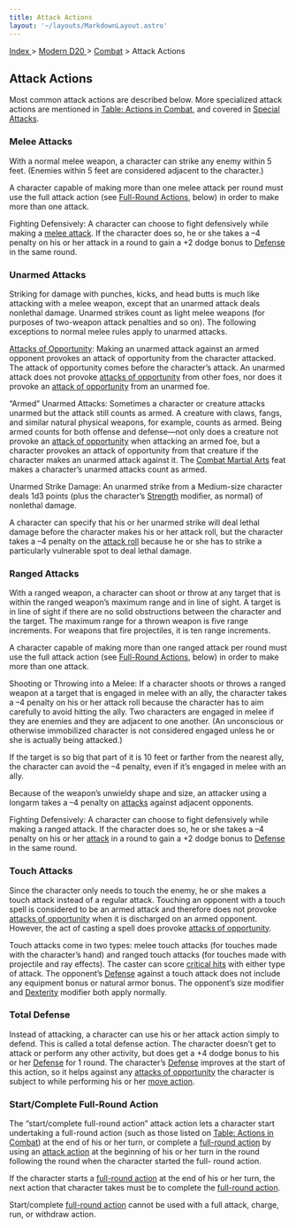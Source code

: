 ```yaml
---
title: Attack Actions
layout: '~/layouts/MarkdownLayout.astro'
---
```


[ Index ](/) > [ Modern D20 ](/modern.d20.srd) > [Combat](/modern.d20.srd/combat) > Attack Actions

## Attack Actions

Most common attack actions are described below. More specialized attack
actions are mentioned in [Table: Actions in Combat](/modern.d20.srd/combat/actions.in.combat), and covered in [Special Attacks](/modern.d20.srd/combat/index.php#special).

### Melee Attacks

With a normal melee weapon, a character can strike any enemy within 5 feet.
(Enemies within 5 feet are considered adjacent to the character.)

A character capable of making more than one melee attack per round must use
the full attack action (see [Full-Round Actions](/modern.d20.srd/combat/full.round.actions), below) in order to make
more than one attack.

Fighting Defensively: A character can choose to fight defensively while making
a [melee attack](/modern.d20.srd/combat/attack.roll). If the character does
so, he or she takes a –4 penalty on his or her attack in a round to gain a +2
dodge bonus to [Defense](/modern.d20.srd/combat/defense) in the same round.

### Unarmed Attacks

Striking for damage with punches, kicks, and head butts is much like attacking
with a melee weapon, except that an unarmed attack deals nonlethal damage.
Unarmed strikes count as light melee weapons (for purposes of two-weapon
attack penalties and so on). The following exceptions to normal melee rules
apply to unarmed attacks.

[Attacks of Opportunity](/modern.d20.srd/combat/attacks.of.opportunity):
Making an unarmed attack against an armed opponent provokes an attack of
opportunity from the character attacked. The attack of opportunity comes
before the character’s attack. An unarmed attack does not provoke [attacks of opportunity](/modern.d20.srd/combat/attacks.of.opportunity) from other foes,
nor does it provoke an [attack of opportunity](/modern.d20.srd/combat/attacks.of.opportunity) from an unarmed
foe.

“Armed” Unarmed Attacks: Sometimes a character or creature attacks unarmed but
the attack still counts as armed. A creature with claws, fangs, and similar
natural physical weapons, for example, counts as armed. Being armed counts for
both offense and defense—not only does a creature not provoke an [attack of opportunity](/modern.d20.srd/combat/attacks.of.opportunity) when attacking an
armed foe, but a character provokes an attack of opportunity from that
creature if the character makes an unarmed attack against it. The [Combat Martial Arts](/modern.d20.srd/feats/combat.martial.arts) feat makes a
character’s unarmed attacks count as armed.

Unarmed Strike Damage: An unarmed strike from a Medium-size character deals
1d3 points (plus the character’s
[Strength](/modern.d20.srd/basics/ability.scores) modifier, as normal) of
nonlethal damage.

A character can specify that his or her unarmed strike will deal lethal damage
before the character makes his or her attack roll, but the character takes a
–4 penalty on the [attack roll](/modern.d20.srd/combat/attack.roll) because he
or she has to strike a particularly vulnerable spot to deal lethal damage.

### Ranged Attacks

With a ranged weapon, a character can shoot or throw at any target that is
within the ranged weapon’s maximum range and in line of sight. A target is in
line of sight if there are no solid obstructions between the character and the
target. The maximum range for a thrown weapon is five range increments. For
weapons that fire projectiles, it is ten range increments.

A character capable of making more than one ranged attack per round must use
the full attack action (see [Full-Round Actions](/modern.d20.srd/combat/full.round.actions), below) in order to make
more than one attack.

Shooting or Throwing into a Melee: If a character shoots or throws a ranged
weapon at a target that is engaged in melee with an ally, the character takes
a –4 penalty on his or her attack roll because the character has to aim
carefully to avoid hitting the ally. Two characters are engaged in melee if
they are enemies and they are adjacent to one another. (An unconscious or
otherwise immobilized character is not considered engaged unless he or she is
actually being attacked.)

If the target is so big that part of it is 10 feet or farther from the nearest
ally, the character can avoid the –4 penalty, even if it’s engaged in melee
with an ally.

Because of the weapon’s unwieldy shape and size, an attacker using a longarm
takes a –4 penalty on [attacks](/modern.d20.srd/combat/attack.roll) against
adjacent opponents.

Fighting Defensively: A character can choose to fight defensively while making
a ranged attack. If the character does so, he or she takes a –4 penalty on his
or her [attack](/modern.d20.srd/combat/attack.roll) in a round to gain a +2
dodge bonus to [Defense](/modern.d20.srd/combat/defense) in the same round.

### Touch Attacks

Since the character only needs to touch the enemy, he or she makes a touch
attack instead of a regular attack. Touching an opponent with a touch spell is
considered to be an armed attack and therefore does not provoke [attacks of opportunity](/modern.d20.srd/combat/attacks.of.opportunity) when it is
discharged on an armed opponent. However, the act of casting a spell does
provoke [attacks of opportunity](/modern.d20.srd/combat/attacks.of.opportunity).

Touch attacks come in two types: melee touch attacks (for touches made with
the character’s hand) and ranged touch attacks (for touches made with
projectile and ray effects). The caster can score [critical hits](/modern.d20.srd/combat/critical.hits) with either type of attack. The
opponent’s [Defense](/modern.d20.srd/combat/defense) against a touch attack
does not include any equipment bonus or natural armor bonus. The opponent’s
size modifier and [Dexterity](/modern.d20.srd/basics/ability.scores) modifier
both apply normally.

### Total Defense

Instead of attacking, a character can use his or her attack action simply to
defend. This is called a total defense action. The character doesn’t get to
attack or perform any other activity, but does get a +4 dodge bonus to his or
her [Defense](/modern.d20.srd/combat/defense) for 1 round. The character’s
[Defense](/modern.d20.srd/combat/defense) improves at the start of this
action, so it helps against any [attacks of opportunity](/modern.d20.srd/combat/attacks.of.opportunity) the character is
subject to while performing his or her [move action](/modern.d20.srd/combat/move.actions).

### Start/Complete Full-Round Action

The “start/complete full-round action” attack action lets a character start
undertaking a full-round action (such as those listed on [Table: Actions in Combat](/modern.d20.srd/combat/actions.in.combat)) at the end of his or her
turn, or complete a [full-round action](/modern.d20.srd/combat/full.round.actions) by using an [attack action](/modern.d20.srd/combat/attack.actions) at the beginning of his or her
turn in the round following the round when the character started the full-
round action.

If the character starts a [full-round action](/modern.d20.srd/combat/full.round.actions) at the end of his or her
turn, the next action that character takes must be to complete the [full-round action](/modern.d20.srd/combat/full.round.actions).

Start/complete [full-round action](/modern.d20.srd/combat/full.round.actions)
cannot be used with a full attack, charge, run, or withdraw action.

